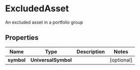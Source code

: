 

# ExcludedAsset

An excluded asset in a portfolio group

## Properties

| Name | Type | Description | Notes |
|------------ | ------------- | ------------- | -------------|
|**symbol** | **UniversalSymbol** |  |  [optional] |



